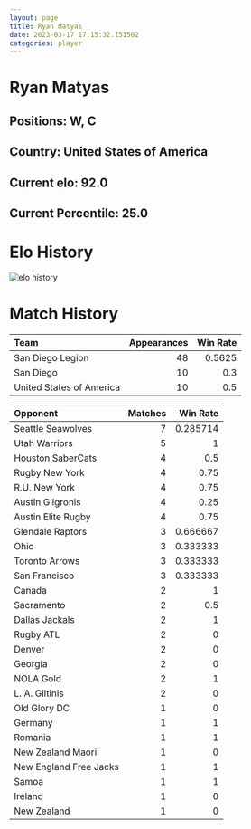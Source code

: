 ```yaml
---  
layout: page  
title: Ryan Matyas  
date: 2023-03-17 17:15:32.151502  
categories: player  
---
```

# Ryan Matyas

## Positions: W, C

## Country: United States of America

## Current elo: 92.0

## Current Percentile: 25.0

# Elo History


![elo history](history_RyanMatyas.png)
# Match History


| Team                     |   Appearances |   Win Rate |
|:-------------------------|--------------:|-----------:|
| San Diego Legion         |            48 |     0.5625 |
| San Diego                |            10 |     0.3    |
| United States of America |            10 |     0.5    |

| Opponent               |   Matches |   Win Rate |
|:-----------------------|----------:|-----------:|
| Seattle Seawolves      |         7 |   0.285714 |
| Utah Warriors          |         5 |   1        |
| Houston SaberCats      |         4 |   0.5      |
| Rugby New York         |         4 |   0.75     |
| R.U. New York          |         4 |   0.75     |
| Austin Gilgronis       |         4 |   0.25     |
| Austin Elite Rugby     |         4 |   0.75     |
| Glendale Raptors       |         3 |   0.666667 |
| Ohio                   |         3 |   0.333333 |
| Toronto Arrows         |         3 |   0.333333 |
| San Francisco          |         3 |   0.333333 |
| Canada                 |         2 |   1        |
| Sacramento             |         2 |   0.5      |
| Dallas Jackals         |         2 |   1        |
| Rugby ATL              |         2 |   0        |
| Denver                 |         2 |   0        |
| Georgia                |         2 |   0        |
| NOLA Gold              |         2 |   1        |
| L. A. Giltinis         |         2 |   0        |
| Old Glory DC           |         1 |   0        |
| Germany                |         1 |   1        |
| Romania                |         1 |   1        |
| New Zealand Maori      |         1 |   0        |
| New England Free Jacks |         1 |   1        |
| Samoa                  |         1 |   1        |
| Ireland                |         1 |   0        |
| New Zealand            |         1 |   0        |